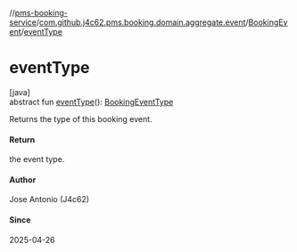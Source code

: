//[pms-booking-service](../../../index.md)/[com.github.j4c62.pms.booking.domain.aggregate.event](../index.md)/[BookingEvent](index.md)/[eventType](event-type.md)

# eventType

[java]\
abstract fun [eventType](event-type.md)(): [BookingEventType](../../com.github.j4c62.pms.booking.domain.aggregate.vo/-booking-event-type/index.md)

Returns the type of this booking event.

#### Return

the event type.

#### Author

Jose Antonio (J4c62)

#### Since

2025-04-26